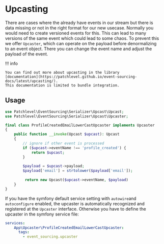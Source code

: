 # Upcasting

There are cases where the already have events in our stream but there is data missing or not in the right format for our
new usecase. Normally you would need to create versioned events for this. This can lead to many versions of the same
event which could lead to some chaos. To prevent this we offer `Upcaster`, which can operate on the payload before
denormalizing to an event object. There you can change the event name and adjust the payload of the event.

!!! info

    You can find out more about upcasting in the library 
    [documentation](https://patchlevel.github.io/event-sourcing-docs/latest/upcasting/). 
    This documentation is limited to bundle integration.

## Usage

```php
use Patchlevel\EventSourcing\Serializer\Upcast\Upcast;
use Patchlevel\EventSourcing\Serializer\Upcast\Upcaster;

final class ProfileCreatedEmailLowerCastUpcaster implements Upcaster
{
    public function __invoke(Upcast $upcast): Upcast
    {
        // ignore if other event is processed
        if ($upcast->eventName !== 'profile_created') {
            return $upcast;
        }
        
        $payload = $upcast->payload;
        $payload['email'] = strtolower($payload['email']);
        
         return new Upcast($upcast->eventName, $payload)
    }
}
```

If you have the symfony default service setting with `autowire`and `autoconfigure` enabled,
the upcaster is automatically recognized and registered at the `Upcaster` interface.
Otherwise you have to define the upcaster in the symfony service file:

```yaml
services:
    App\Upcaster\ProfileCreatedEmailLowerCastUpcaster:
      tags:
        - event_sourcing.upcaster
```